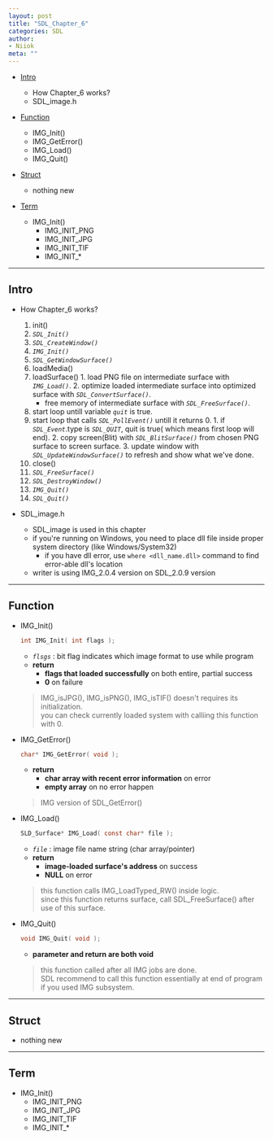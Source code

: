 ```yaml
---
layout: post
title: "SDL_Chapter_6"
categories: SDL
author:
- Niiok
meta: ""
---
```


- [Intro](#intro)
  - How Chapter_6 works?
  - SDL_image.h

- [Function](#function)
  - IMG_Init()
  - IMG_GetError()
  - IMG_Load()
  - IMG_Quit()

- [Struct](#struct)
  - nothing new

- [Term](#term)
  - IMG_Init()
    - IMG_INIT_PNG
    - IMG_INIT_JPG
    - IMG_INIT_TIF
    - IMG_INIT_*

- - - - - - - - - - - - - - - - - - - - - - - - - - - - - - - - - - - - - - - - - - - - - - - - - - - - - - - - - - - - - - - - - - - - - - - - - - - 

## Intro
    
- How Chapter_6 works?
  1. init()
    1. _`SDL_Init()`_
    2. _`SDL_CreateWindow()`_
    3. _`IMG_Init()`_
    4. _`SDL_GetWindowSurface()`_
  2. loadMedia()
    1. loadSurface()
      1. load PNG file on intermediate surface with _`IMG_Load()`_.
      2. optimize loaded intermediate surface into optimized surface with _`SDL_ConvertSurface()`_.
        - free memory of intermediate surface with _`SDL_FreeSurface()`_.
  3. start loop untill variable _`quit`_ is true.
    1. start loop that calls _`SDL_PollEvent()`_ untill it returns 0.
      1. if _`SDL_Event`_.type is _`SDL_QUIT`_, quit is true( which means first loop will end).
      2. copy screen(Blit) with _`SDL_BlitSurface()`_ from chosen PNG surface to screen surface.
      3. update window with _`SDL_UpdateWindowSurface()`_ to refresh and show what we've done.
  4. close()
    1. _`SDL_FreeSurface()`_
    2. _`SDL_DestroyWindow()`_
    3. _`IMG_Quit()`_
    4. _`SDL_Quit()`_
    
- SDL_image.h
  - SDL_image is used in this chapter
  - if you're running on Windows, you need to place dll file inside proper system directory (like Windows/System32)
    - if you have dll error, use `where <dll_name.dll>` command to find error-able dll's location
  - writer is using IMG_2.0.4 version on SDL_2.0.9 version
    

- - - - - - - - - - - - - - - - - - - - - - - - - - - - - - - - - - - - - - - - - - - - - - - - - - - - - - - - - - - - - - - - - - - - - - - - - - - 

## Function
    
- IMG_Init()
  ```C
  int IMG_Init( int flags );
  ```
  - _`flsgs`_ : bit flag indicates which image format to use while program
  - **return**
    - **flags that loaded successfully** on both entire, partial success
    - **0** on failure
  > IMG_isJPG(), IMG_isPNG(), IMG_isTIF() doesn't requires its initialization.    
  > you can check currently loaded system with calliing this function with 0.    
    

- IMG_GetError()
  ```C
  char* IMG_GetError( void );
  ```
  - **return**
    - **char array with recent error information** on error
    - **empty array** on no error happen
  > IMG version of SDL_GetError()    
    

- IMG_Load()
  ```C
  SLD_Surface* IMG_Load( const char* file );
  ```
  - _`file`_ : image file name string (char array/pointer)
  - **return**
    - **image-loaded surface's address** on success
    - **NULL** on error
  > this function calls IMG_LoadTyped_RW() inside logic.    
  > since this function returns surface, call SDL_FreeSurface() after use of this surface.    
    

- IMG_Quit()
  ```C
  void IMG_Quit( void );
  ```
  - **parameter and return are both void**
  > this function called after all IMG jobs are done.    
  > SDL recommend to call this function essentially at end of program if you used IMG subsystem.    
    

- - - - - - - - - - - - - - - - - - - - - - - - - - - - - - - - - - - - - - - - - - - - - - - - - - - - - - - - - - - - - - - - - - - - - - - - - - - 

## Struct
    
- nothing new
    
- - - - - - - - - - - - - - - - - - - - - - - - - - - - - - - - - - - - - - - - - - - - - - - - - - - - - - - - - - - - - - - - - - - - - - - - - - - 

## Term
    
- IMG_Init()
  - IMG_INIT_PNG
  - IMG_INIT_JPG
  - IMG_INIT_TIF
  - IMG_INIT_*
    
